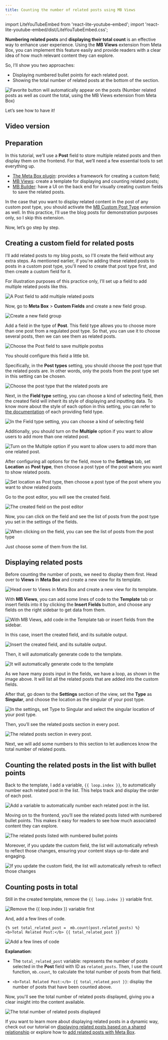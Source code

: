 ```yaml
---
title: Counting the number of related posts using MB Views
---
```


import LiteYouTubeEmbed from 'react-lite-youtube-embed';
import 'react-lite-youtube-embed/dist/LiteYouTubeEmbed.css';

**Numbering related posts** and **displaying their total count** is an effective way to enhance user experience. Using the **MB Views** extension from Meta Box, you can implement this feature easily and provide readers with a clear idea of how much relevant content they can explore.

So, I’ll show you two approaches:

* Displaying numbered bullet points for each related post.
* Showing the total number of related posts at the bottom of the section.

![Favorite button will automatically appear on the posts](https://i.imgur.com/e654M8s.png)
(Number related posts as well as count the total, using the MB Views extension from Meta Box)

Let’s see how to have it!

## Video version

<LiteYouTubeEmbed id='hiMeLkGX1QA' />

## Preparation

In this tutorial, we’ll use a **Post** field to store multiple related posts and then display them on the frontend. For that, we’ll need a few essential tools to set everything up.

* [The Meta Box plugin](https://wordpress.org/plugins/meta-box/): provides a framework for creating a custom field;
* [MB Views](https://metabox.io/plugins/mb-views/): create a template for displaying and counting related posts;
* [MB Builder](https://metabox.io/plugins/meta-box-builder/): have a UI on the back end for visually creating custom fields to save the related posts.

In the case that you want to display related content in the post of any custom post type, you should activate the [MB Custom Post Type](https://metabox.io/plugins/custom-post-type/) extension as well. In this practice, I’ll use the blog posts for demonstration purposes only, so I skip this extension.

Now, let’s go step by step.

## Creating a custom field for related posts

I’ll add related posts to my blog posts, so I'll create the field without any extra steps. As mentioned earlier, if you're adding these related posts to posts in a custom post type, you'll need to create that post type first, and then create a custom field for it.

For illustration purposes of this practice only, I’ll set up a field to add multiple related posts like this.

![A Post field to add multiple related posts](https://i.imgur.com/drvwc77.png)

Now, go to **Meta Box** > **Custom Fields** and create a new field group.

![Create a new field group](https://i.imgur.com/t1ZUWwN.png)

Add a field in the type of **Post**. This field type allows you to choose more than one post from a regulated post type. So that, you can use it to choose several posts, then we can see them as related posts.

![Choose the Post field to save multiple postss](https://i.imgur.com/q0YPZ6V.png)

You should configure this field a little bit.

Specifically, in the **Post types** setting, you should choose the post type that the related posts are. In other words, only the posts from the post type set in this setting can be chosen.

![Choose the post type that the related posts are](https://i.imgur.com/iYt03A4.png)

Next, in the **Field type** setting, you can choose a kind of selecting field, then the created field will inherit its style of displaying and inputting data. To know more about the style of each option in this setting, you can refer to [the documentation](https://docs.metabox.io/fields/post/#settings) of each providing field type.

![In the Field type setting, you can choose a kind of selecting field](https://i.imgur.com/IZyvaRW.png)

Additionally, you should turn on the **Multiple** option if you want to allow users to add more than one related post.

![Turn on the Multiple option if you want to allow users to add more than one related post.](https://i.imgur.com/XHMrxFk.png)

After configuring all options for the field, move to the **Settings** tab, set **Location** as **Post type**, then choose a post type of the post where you want to show related posts.

![Set location as Post type, then choose a post type of the post where you want to show related posts](https://i.imgur.com/gHzA4i4.png)

Go to the post editor, you will see the created field.

![The created field on the post editor](https://i.imgur.com/QIzQrL4.png)

Now, you can click on the field and see the list of posts from the post type you set in the settings of the fields.

![When clicking on the field, you can see the list of posts from the post type](https://i.imgur.com/AT5fy49.png)

Just choose some of them from the list.

## Displaying related posts

Before counting the number of posts, we need to display them first. Head over to **Views** in **Meta Box** and create a new view for its template.

![Head over to Views in Meta Box and create a new view for its template.](https://i.imgur.com/Bn7Dfnj.png)

With **MB Views**, you can add some lines of code to the **Template** tab or insert fields into it by clicking the **Insert Fields** button, and choose any fields on the right sidebar to get data from them.

![With MB Views, add code in the Template tab or insert fields from the sidebar.](https://i.imgur.com/bEJzhYo.png)

In this case, insert the created field, and its suitable output.

![Insert the created field, and its suitable output.](https://i.imgur.com/73YssjW.png)

Then, it will automatically generate code to the template.

![It will automatically generate code to the template](https://i.imgur.com/dZU05me.png)

As we have many posts input in the fields, we have a loop, as shown in the image above. It will list all the related posts that are added into the custom fields.

After that, go down to the **Settings** section of the view, set the **Type** as **Singular**, and choose the location as the singular of your post type.

![In the settings, set Type to Singular and select the singular location of your post type.](https://i.imgur.com/AdmRKNd.png)

Then, you’ll see the related posts section in every post.

![The related posts section in every post.](https://i.imgur.com/tDqagpO.png)

Next, we will add some numbers to this section to let audiences know the total number of related posts.

## Counting the related posts in the list with bullet points

Back to the template, I add a variable, `{{ loop.index }}`, to automatically number each related post in the list. This helps track and display the order of each post.

![Add a variable to automatically number each related post in the list.](https://i.imgur.com/PfMnRDW.png)

Moving on to the frontend, you’ll see the related posts listed with numbered bullet points. This makes it easy for readers to see how much associated content they can explore.

![The related posts listed with numbered bullet points](https://i.imgur.com/wwRx49X.png)

Moreover, if you update the custom field, the list will automatically refresh to reflect those changes, ensuring your content stays up-to-date and engaging.

![If you update the custom field, the list will automatically refresh to reflect those changes](https://i.imgur.com/bYJv1E7.gif)

## Counting posts in total

Still in the created template, remove the `{{ loop.index }}` variable first.

![Remove the {{ loop.index }} variable first](https://i.imgur.com/PfMnRDW.png)

And, add a few lines of code.

```
{% set total_related_post =  mb.count(post.related_posts) %}
<b>Total Related Post:</b> {{ total_related_post }}
```

![Add a few lines of code](https://i.imgur.com/oqmUC3y.png)

**Explanation**:

* The `total_related_post` variable: represents the number of posts selected in the **Post** field with ID as `related_posts`. Then, I use the count function, `mb.count`, to calculate the total number of posts from that field.

* `<b>Total Related Post:</b> {{ total_related_post }}`: display the number of posts that have been counted above.

Now, you'll see the total number of related posts displayed, giving you a clear insight into the content available.

![The total number of related posts displayed](https://i.imgur.com/9hK72Et.png)

If you want to learn more about displaying related posts in a dynamic way, check out our tutorial on [displaying related posts based on a shared relationship](https://docs.metabox.io/tutorials/create-relationships-mb-views/) or explore how to [add related posts with Meta Box](https://docs.metabox.io/tutorials/add-related-posts/).

